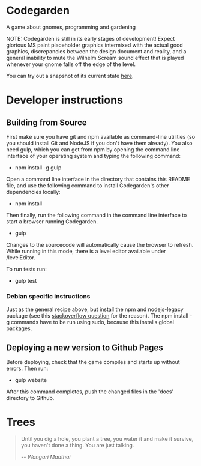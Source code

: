 # Codegarden
A game about gnomes, programming and gardening

NOTE: Codegarden is still in its early stages of development!
Expect glorious MS paint placeholder graphics intermixed with the actual good graphics, discrepancies between the design
document and reality, and a general inability to mute the Wilhelm Scream sound effect that is played whenever your gnome
falls off the edge of the level.

You can try out a snapshot of its current state [here](https://siriah.github.io/codegarden).

# Developer instructions

## Building from Source

First make sure you have git and npm available as command-line utilities (so you should install Git and NodeJS if you don't have them already).
You also need gulp, which you can get from npm by opening the command line interface of your operating system and typing the following command:

- npm install -g gulp

Open a command line interface in the directory that contains this README file, and use the following command to install Codegarden's other dependencies locally:
- npm install

Then finally, run the following command in the command line interface to start a browser running Codegarden.
- gulp

Changes to the sourcecode will automatically cause the browser to refresh. While running in this mode, there is a level editor available under /levelEditor.

To run tests run:
- gulp test

### Debian specific instructions

Just as the general recipe above, but install the npm and nodejs-legacy
package (see this [stackoverflow
question](http://stackoverflow.com/questions/21168141/cannot-install-packages-using-node-package-manager-in-ubuntu)
for the reason). The npm install -g commands have to be run using
sudo, because this installs global packages.

## Deploying a new version to Github Pages
Before deploying, check that the game compiles and starts up without errors. Then run:
- gulp website

After this command completes, push the changed files in the 'docs' directory to Github.

# Trees

> Until you dig a hole, you plant a tree, you water it and make it
> survive, you haven't done a thing. You are just talking.
>
> -- <cite>Wangari Maathai</cite>
